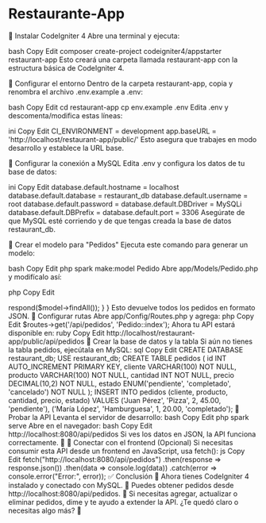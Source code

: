 # Restaurante-App
⿡ Instalar CodeIgniter 4
Abre una terminal y ejecuta:

bash
Copy
Edit
composer create-project codeigniter4/appstarter restaurant-app
Esto creará una carpeta llamada restaurant-app con la estructura básica de CodeIgniter 4.

⿢ Configurar el entorno
Dentro de la carpeta restaurant-app, copia y renombra el archivo .env.example a .env:

bash
Copy
Edit
cd restaurant-app
cp env.example .env
Edita .env y descomenta/modifica estas líneas:

ini
Copy
Edit
CI_ENVIRONMENT = development
app.baseURL = 'http://localhost/restaurant-app/public/'
Esto asegura que trabajes en modo desarrollo y establece la URL base.

⿣ Configurar la conexión a MySQL
Edita .env y configura los datos de tu base de datos:

ini
Copy
Edit
database.default.hostname = localhost
database.default.database = restaurant_db
database.default.username = root
database.default.password = 
database.default.DBDriver = MySQLi
database.default.DBPrefix =
database.default.port = 3306
Asegúrate de que MySQL esté corriendo y de que tengas creada la base de datos restaurant_db.

⿤ Crear el modelo para "Pedidos"
Ejecuta este comando para generar un modelo:

bash
Copy
Edit
php spark make:model Pedido
Abre app/Models/Pedido.php y modifícalo así:

php
Copy
Edit
<?php

namespace App\Models;
use CodeIgniter\Model;

class Pedido extends Model
{
    protected $table = 'pedidos'; // Nombre de la tabla en la base de datos
    protected $primaryKey = 'id';
    protected $allowedFields = ['cliente', 'producto', 'cantidad', 'precio', 'estado'];
}
Esto permitirá hacer consultas a la tabla pedidos.

⿥ Crear el controlador de "Pedidos"
Ejecuta:

bash
Copy
Edit
php spark make:controller Pedido
Abre app/Controllers/Pedido.php y edítalo:

php
Copy
Edit
<?php

namespace App\Controllers;
use App\Models\Pedido;
use CodeIgniter\RESTful\ResourceController;

class Pedido extends ResourceController
{
    protected $modelName = 'App\Models\Pedido';
    protected $format    = 'json';

    public function index()
    {
        $model = new Pedido();
        return $this->respond($model->findAll());
    }
}
Esto devuelve todos los pedidos en formato JSON.

⿦ Configurar rutas
Abre app/Config/Routes.php y agrega:

php
Copy
Edit
$routes->get('/api/pedidos', 'Pedido::index');
Ahora tu API estará disponible en:

ruby
Copy
Edit
http://localhost/restaurant-app/public/api/pedidos
⿧ Crear la base de datos y la tabla
Si aún no tienes la tabla pedidos, ejecútala en MySQL:

sql
Copy
Edit
CREATE DATABASE restaurant_db;

USE restaurant_db;

CREATE TABLE pedidos (
    id INT AUTO_INCREMENT PRIMARY KEY,
    cliente VARCHAR(100) NOT NULL,
    producto VARCHAR(100) NOT NULL,
    cantidad INT NOT NULL,
    precio DECIMAL(10,2) NOT NULL,
    estado ENUM('pendiente', 'completado', 'cancelado') NOT NULL
);

INSERT INTO pedidos (cliente, producto, cantidad, precio, estado)
VALUES 
('Juan Pérez', 'Pizza', 2, 45.00, 'pendiente'),
('María López', 'Hamburguesa', 1, 20.00, 'completado');
⿨ Probar la API
Levanta el servidor de desarrollo:

bash
Copy
Edit
php spark serve
Abre en el navegador:

bash
Copy
Edit
http://localhost:8080/api/pedidos
Si ves los datos en JSON, la API funciona correctamente. 🎉

⿩ Conectar con el frontend (Opcional)
Si necesitas consumir esta API desde un frontend en JavaScript, usa fetch():

js
Copy
Edit
fetch("http://localhost:8080/api/pedidos")
  .then(response => response.json())
  .then(data => console.log(data))
  .catch(error => console.error("Error:", error));
✅ Conclusión
🔹 Ahora tienes CodeIgniter 4 instalado y conectado con MySQL.
🔹 Puedes obtener pedidos desde http://localhost:8080/api/pedidos.
🔹 Si necesitas agregar, actualizar o eliminar pedidos, dime y te ayudo a extender la API.

¿Te quedó claro o necesitas algo más? 🚀
